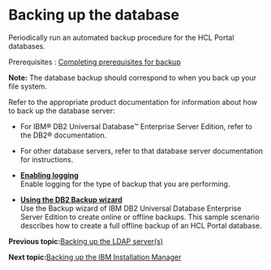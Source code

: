 # Backing up the database

Periodically run an automated backup procedure for the HCL Portal databases.

Prerequisites
:   [Completing prerequisites for backup](../admin-system/i_wadm_t_bkup_prereq_winlinux.md)

**Note:** The database backup should correspond to when you back up your file system.

Refer to the appropriate product documentation for information about how to back up the database server:

-   For IBM® DB2 Universal Database™ Enterprise Server Edition, refer to the DB2® documentation.
-   For other database servers, refer to that database server documentation for instructions.

-   **[Enabling logging](../admin-system/i_wadm_t_bkup_log_winlinux.md)**  
Enable logging for the type of backup that you are performing.
-   **[Using the DB2 Backup wizard](../admin-system/i_wadm_t_bkup_db2_wiz.md)**  
Use the Backup wizard of IBM DB2 Universal Database Enterprise Server Edition to create online or offline backups. This sample scenario describes how to create a full offline backup of an HCL Portal database.


**Previous topic:**[Backing up the LDAP server\(s\)](../admin-system/i_wadm_t_bkup_ldap_winlinux.md)

**Next topic:**[Backing up the IBM Installation Manager](../admin-system/bck_up_iim.md)

